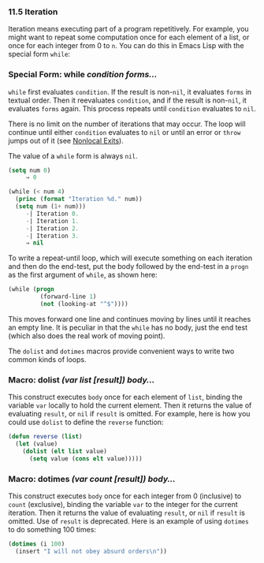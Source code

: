 

### 11.5 Iteration

Iteration means executing part of a program repetitively. For example, you might want to repeat some computation once for each element of a list, or once for each integer from 0 to `n`. You can do this in Emacs Lisp with the special form `while`:

### Special Form: **while** *condition forms…*

`while` first evaluates `condition`. If the result is non-`nil`, it evaluates `forms` in textual order. Then it reevaluates `condition`, and if the result is non-`nil`, it evaluates `forms` again. This process repeats until `condition` evaluates to `nil`.

There is no limit on the number of iterations that may occur. The loop will continue until either `condition` evaluates to `nil` or until an error or `throw` jumps out of it (see [Nonlocal Exits](Nonlocal-Exits.html)).

The value of a `while` form is always `nil`.

```lisp
(setq num 0)
     ⇒ 0
```

```lisp
(while (< num 4)
  (princ (format "Iteration %d." num))
  (setq num (1+ num)))
     -| Iteration 0.
     -| Iteration 1.
     -| Iteration 2.
     -| Iteration 3.
     ⇒ nil
```

To write a repeat-until loop, which will execute something on each iteration and then do the end-test, put the body followed by the end-test in a `progn` as the first argument of `while`, as shown here:

```lisp
(while (progn
         (forward-line 1)
         (not (looking-at "^$"))))
```

This moves forward one line and continues moving by lines until it reaches an empty line. It is peculiar in that the `while` has no body, just the end test (which also does the real work of moving point).

The `dolist` and `dotimes` macros provide convenient ways to write two common kinds of loops.

### Macro: **dolist** *(var list \[result]) body…*

This construct executes `body` once for each element of `list`, binding the variable `var` locally to hold the current element. Then it returns the value of evaluating `result`, or `nil` if `result` is omitted. For example, here is how you could use `dolist` to define the `reverse` function:

```lisp
(defun reverse (list)
  (let (value)
    (dolist (elt list value)
      (setq value (cons elt value)))))
```

### Macro: **dotimes** *(var count \[result]) body…*

This construct executes `body` once for each integer from 0 (inclusive) to `count` (exclusive), binding the variable `var` to the integer for the current iteration. Then it returns the value of evaluating `result`, or `nil` if `result` is omitted. Use of `result` is deprecated. Here is an example of using `dotimes` to do something 100 times:

```lisp
(dotimes (i 100)
  (insert "I will not obey absurd orders\n"))
```
